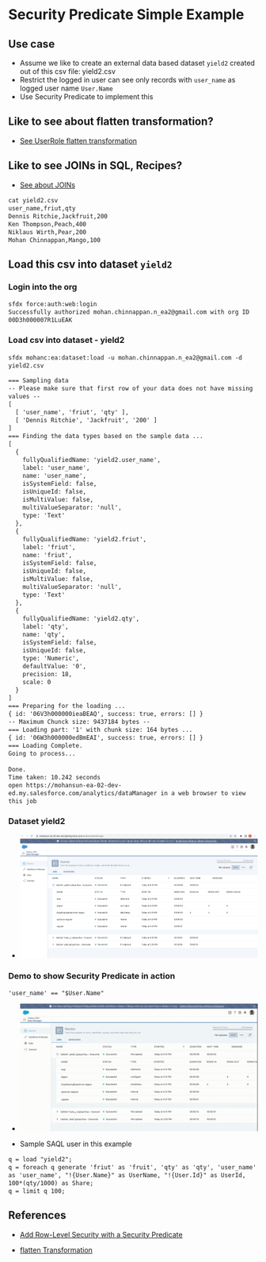 # Security Predicate Simple Example


## Use case
- Assume we like to create an external data based dataset  ```yield2``` created out of this csv file: yield2.csv
- Restrict the logged in user can see only records with ```user_name``` as logged user name ```User.Name```
- Use Security Predicate to implement this

## Like to see about flatten transformation?

- [See UserRole flatten transformation](./rh-flatten.md)

## Like to see JOINs in SQL, Recipes?
- [See about JOINs](../joins/joins.md)

```
cat yield2.csv 
user_name,friut,qty
Dennis Ritchie,Jackfruit,200
Ken Thompson,Peach,400
Niklaus Wirth,Pear,200
Mohan Chinnappan,Mango,100
```

## Load this csv into dataset ```yield2```

### Login into the org
```
sfdx force:auth:web:login                                                   
Successfully authorized mohan.chinnappan.n_ea2@gmail.com with org ID 00D3h000007R1LuEAK
```

### Load csv into dataset - yield2
```
sfdx mohanc:ea:dataset:load -u mohan.chinnappan.n_ea2@gmail.com -d yield2.csv 
```

```
=== Sampling data
-- Please make sure that first row of your data does not have missing values --
[
  [ 'user_name', 'friut', 'qty' ],
  [ 'Dennis Ritchie', 'Jackfruit', '200' ]
]
=== Finding the data types based on the sample data ...
[
  {
    fullyQualifiedName: 'yield2.user_name',
    label: 'user_name',
    name: 'user_name',
    isSystemField: false,
    isUniqueId: false,
    isMultiValue: false,
    multiValueSeparator: 'null',
    type: 'Text'
  },
  {
    fullyQualifiedName: 'yield2.friut',
    label: 'friut',
    name: 'friut',
    isSystemField: false,
    isUniqueId: false,
    isMultiValue: false,
    multiValueSeparator: 'null',
    type: 'Text'
  },
  {
    fullyQualifiedName: 'yield2.qty',
    label: 'qty',
    name: 'qty',
    isSystemField: false,
    isUniqueId: false,
    type: 'Numeric',
    defaultValue: '0',
    precision: 18,
    scale: 0
  }
]
=== Preparing for the loading ...
{ id: '06V3h000000ieaBEAQ', success: true, errors: [] }
-- Maximum Chunck size: 9437184 bytes --
=== Loading part: '1' with chunk size: 164 bytes ...
{ id: '06W3h000000edBmEAI', success: true, errors: [] }
=== Loading Complete.
Going to process...

Done.
Time taken: 10.242 seconds
open https://mohansun-ea-02-dev-ed.my.salesforce.com/analytics/dataManager in a web browser to view this job

```

### Dataset yield2
- ![yield2 job](img/yield2-job-1.png)

### Demo to show Security Predicate in action
```
'user_name' == "$User.Name"
```

- ![Demo](img/security-predicate-example-1.webm.gif)

- Sample SAQL user in this example
```
q = load "yield2";
q = foreach q generate 'friut' as 'fruit', 'qty' as 'qty', 'user_name' as 'user_name', "!{User.Name}" as UserName, "!{User.Id}" as UserId, 100*(qty/1000) as Share;
q = limit q 100;
```


## References
- [Add Row-Level Security with a Security Predicate](https://help.salesforce.com/s/articleView?id=sf.bi_security_datasets_predicate_considerations.htm&type=5)

- [flatten Transformation](https://help.salesforce.com/s/articleView?id=sf.bi_integrate_flatten_transformation.htm&type=5)


